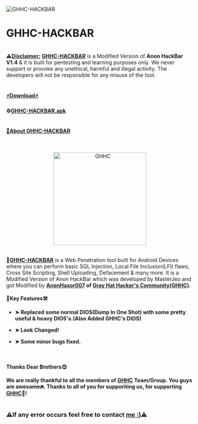 ![GHHC-HACKBAR](https://user-images.githubusercontent.com/80751079/119233993-5356b780-bb4d-11eb-9c1a-1e5caaf9ca44.png)

# GHHC-HACKBAR
<br>
⚠<b><u>Disclaimer:</u></b> <b><a href="https://ghhcommunity.github.io/GHHC-HACKBAR/GHHC-HACKBAR.apk">GHHC-HACKBAR</a></b> is a Modified Version of <b>Anon HackBar V1.4</b> & it is built for pentesting and learning purposes only. We never support or provoke any unethical, harmful and illegal activity. The developers will not be responsible for any misuse of the tool.
<br>
<br>
<h4><b><u>⚡Download⚡</u></b></h4>

<b>⚙<a href="https://ghhcommunity.github.io/GHHC-HACKBAR/GHHC-HACKBAR.apk">GHHC-HACKBAR.apk</a></b>
<br>
<br>
<h4><b><u>📢About <a href="https://ghhcommunity.github.io/GHHC-HACKBAR/GHHC-HACKBAR.apk">GHHC-HACKBAR</a></u></b></h4>
<br>
<p align="center"> <a href="#"><img title="GHHC" src="https://user-images.githubusercontent.com/80751079/119229684-f3efac00-bb3a-11eb-8c51-47b553aa3fc4.png" height="250" width="250"></a></p>
<br>
🎯<b><a href="https://ghhcommunity.github.io/GHHC-HACKBAR/GHHC-HACKBAR.apk">GHHC-HACKBAR</a></b> is a Web Penetration tool built for Android Devices where you can perform basic SQL Injection, Local File Inclusion(LFI) flaws, Cross Site Scripting, Shell Uploading, Defacement & many more.
It is a Modified Version of Anon HackBar which was developed by MasterJeo and got Modified by <b><a href="https://www.facebook.com/Huss4in007/">AnonHaxor007</a></> of <b><a href="https://www.facebook.com/GHH.Community/">Gray Hat Hacker's Community(GHHC)</a></b>.
<br>
<br>
🔐Key Features🛠<br>

* ➤ Replaced some normal DIOS(Dump In One Shot) with some pretty useful & heavy DIOS's.(Also Added GHHC's DIOS)<br>

* ➤ Look Changed!<br>

* ➤ Some minor bugs fixed.
<br>
<h4><b>Thanks Dear Brothers😍</b></h4>
We are really thankful to all the members of <b><a href="https://t.me/GHHCommunity">GHHC</a></b> <b>Team/Group</b>. You guys are awesome🔥. Thanks to all of you for supporiting us, for supporting <b><a href="https://t.me/GHHCommunity">GHHC</a></b>🥰!
<br>
<br>
<h3>⚠If any error occurs feel free to contact <b><a href="https://www.facebook.com/Huss4in007/">me :)</a></b>⚠</h3>
